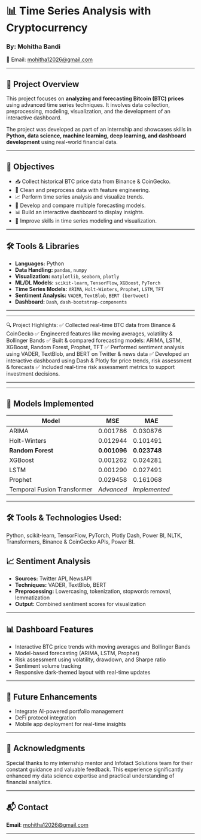 # 📊 Time Series Analysis with Cryptocurrency 

### By: Mohitha Bandi

📧 Email: [mohitha12026@gmail.com](mailto:mohitha12026@gmail.com)

---

## 📌 Project Overview

This project focuses on **analyzing and forecasting Bitcoin (BTC) prices** using advanced time series techniques. It involves data collection, preprocessing, modeling, visualization, and the development of an interactive dashboard.

The project was developed as part of an internship and showcases skills in **Python, data science, machine learning, deep learning, and dashboard development** using real-world financial data.

---

## 🎯 Objectives

* 📥 Collect historical BTC price data from Binance & CoinGecko.
* 🧹 Clean and preprocess data with feature engineering.
* 📈 Perform time series analysis and visualize trends.
* 🔮 Develop and compare multiple forecasting models.
* 📊 Build an interactive dashboard to display insights.
* 🧠 Improve skills in time series modeling and visualization.

---

## 🛠️ Tools & Libraries

* **Languages:** Python
* **Data Handling:** `pandas`, `numpy`
* **Visualization:** `matplotlib`, `seaborn`, `plotly`
* **ML/DL Models:** `scikit-learn`, `TensorFlow`, `XGBoost`, `PyTorch`
* **Time Series Models:** `ARIMA`, `Holt-Winters`, `Prophet`, `LSTM`, `TFT`
* **Sentiment Analysis:** `VADER`, `TextBlob`, `BERT (bertweet)`
* **Dashboard:** `Dash`, `dash-bootstrap-components`

---

---


🔍 Project Highlights:
✅ Collected real-time BTC data from Binance & CoinGecko
✅ Engineered features like moving averages, volatility & Bollinger Bands
✅ Built & compared forecasting models: ARIMA, LSTM, XGBoost, Random Forest, Prophet, TFT
✅ Performed sentiment analysis using VADER, TextBlob, and BERT on Twitter & news data
✅ Developed an interactive dashboard using Dash & Plotly for price trends, risk assessment & forecasts
✅ Included real-time risk assessment metrics to support investment decisions.

---

---

## 🧪 Models Implemented

| Model                       | MSE          | MAE           |
| --------------------------- | ------------ | ------------- |
| ARIMA                       | 0.001786     | 0.030876      |
| Holt-Winters                | 0.012944     | 0.101491      |
| **Random Forest**           | **0.001096** | **0.023748**  |
| XGBoost                     | 0.001262     | 0.024281      |
| LSTM                        | 0.001290     | 0.027491      |
| Prophet                     | 0.029458     | 0.161068      |
| Temporal Fusion Transformer | *Advanced*   | *Implemented* |

---


## 🛠 Tools & Technologies Used:
Python, scikit-learn, TensorFlow, PyTorch, Plotly Dash, Power BI, NLTK, Transformers, Binance & CoinGecko APIs, Power BI.



## 📈 Sentiment Analysis

* **Sources:** Twitter API, NewsAPI
* **Techniques:** VADER, TextBlob, BERT
* **Preprocessing:** Lowercasing, tokenization, stopwords removal, lemmatization
* **Output:** Combined sentiment scores for visualization

---

## 📊 Dashboard Features

* Interactive BTC price trends with moving averages and Bollinger Bands
* Model-based forecasting (ARIMA, LSTM, Prophet)
* Risk assessment using volatility, drawdown, and Sharpe ratio
* Sentiment volume tracking
* Responsive dark-themed layout with real-time updates

---

## 🚀 Future Enhancements

* Integrate AI-powered portfolio management
* DeFi protocol integration
* Mobile app deployment for real-time insights

---

## 🙏 Acknowledgments

Special thanks to my internship mentor and Infotact Solutions team for their constant guidance and valuable feedback. This experience significantly enhanced my data science expertise and practical understanding of financial analytics.

---

## 📬 Contact


**Email**: [mohitha12026@gmail.com](mailto:mohitha12026@gmail.com)

---


